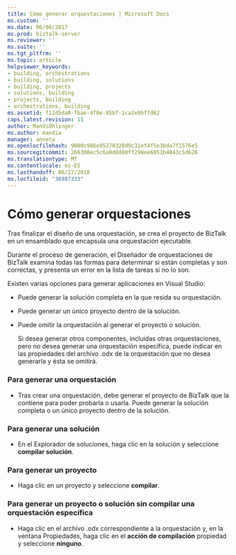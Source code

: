 ```yaml
---
title: Cómo generar orquestaciones | Microsoft Docs
ms.custom: ''
ms.date: 06/08/2017
ms.prod: biztalk-server
ms.reviewer: ''
ms.suite: ''
ms.tgt_pltfrm: ''
ms.topic: article
helpviewer_keywords:
- building, orchestrations
- building, solutions
- building, projects
- solutions, building
- projects, building
- orchestrations, building
ms.assetid: f12d5da0-fbae-4f0e-85bf-1ca2e9bf7d62
caps.latest.revision: 11
author: MandiOhlinger
ms.author: mandia
manager: anneta
ms.openlocfilehash: 9000c986e95270328d9c31ef4f5e3bda7f1576e5
ms.sourcegitcommit: 266308ec5c6a9d8d80ff298ee6051b4843c5d626
ms.translationtype: MT
ms.contentlocale: es-ES
ms.lasthandoff: 06/27/2018
ms.locfileid: "36987333"
---
```

# <a name="how-to-build-orchestrations"></a>Cómo generar orquestaciones
Tras finalizar el diseño de una orquestación, se crea el proyecto de BizTalk en un ensamblado que encapsula una orquestación ejecutable.  
  
 Durante el proceso de generación, el Diseñador de orquestaciones de BizTalk examina todas las formas para determinar si están completas y son correctas, y presenta un error en la lista de tareas si no lo son.  
  
 Existen varias opciones para generar aplicaciones en Visual Studio:  
  
- Puede generar la solución completa en la que resida su orquestación.  
  
- Puede generar un único proyecto dentro de la solución.  
  
- Puede omitir la orquestación al generar el proyecto o solución.  
  
  Si desea generar otros componentes, incluidas otras orquestaciones, pero no desea generar una orquestación específica, puede indicar en las propiedades del archivo .odx de la orquestación que no desea generarla y ésta se omitirá.  
  
### <a name="to-build-an-orchestration"></a>Para generar una orquestación  
  
-   Tras crear una orquestación, debe generar el proyecto de BizTalk que la contiene para poder probarla o usarla. Puede generar la solución completa o un único proyecto dentro de la solución.  
  
### <a name="to-build-a-solution"></a>Para generar una solución  
  
-   En el Explorador de soluciones, haga clic en la solución y seleccione **compilar solución**.  
  
### <a name="to-build-a-project"></a>Para generar un proyecto  
  
-   Haga clic en un proyecto y seleccione **compilar**.  
  
### <a name="to-build-a-project-or-solution-without-compiling-a-particular-orchestration"></a>Para generar un proyecto o solución sin compilar una orquestación específica  
  
-   Haga clic en el archivo .odx correspondiente a la orquestación y, en la ventana Propiedades, haga clic en el **acción de compilación** propiedad y seleccione **ninguno**.